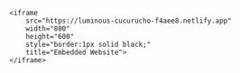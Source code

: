     <iframe 
        src="https://luminous-cucurucho-f4aee8.netlify.app" 
        width="800" 
        height="600" 
        style="border:1px solid black;" 
        title="Embedded Website">
    </iframe>
